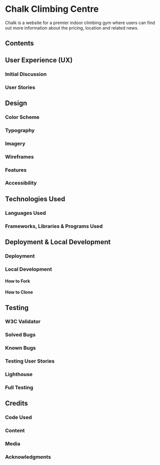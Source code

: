 # Chalk Climbing Centre

Chalk is a website for a premier indoor climbing gym where users can find out more information about the pricing, location and related news.


## Contents
## User Experience (UX)

### Initial Discussion
### User Stories


## Design

### Color Scheme
### Typography
### Imagery
### Wireframes
### Features
### Accessibility


## Technologies Used

### Languages Used
### Frameworks, Libraries & Programs Used

## Deployment & Local Development

### Deployment
### Local Development
#### How to Fork
#### How to Clone


## Testing

### W3C Validator
### Solved Bugs
### Known Bugs
### Testing User Stories
### Lighthouse
### Full Testing



## Credits

### Code Used
### Content
### Media
### Acknowledgments